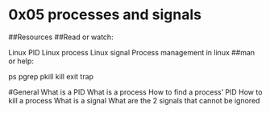 # 0x05 processes and signals

##Resources
##Read or watch:

Linux PID
Linux process
Linux signal
Process management in linux
##man or help:

ps
pgrep
pkill
kill
exit
trap

#General
What is a PID
What is a process
How to find a process’ PID
How to kill a process
What is a signal
What are the 2 signals that cannot be ignored
